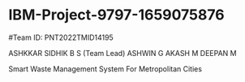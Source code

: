 # IBM-Project-9797-1659075876

#Team ID: PNT2022TMID14195

ASHKKAR SIDHIK B S (Team Lead)
ASHWIN G
AKASH M
DEEPAN M

Smart Waste Management System For Metropolitan Cities
